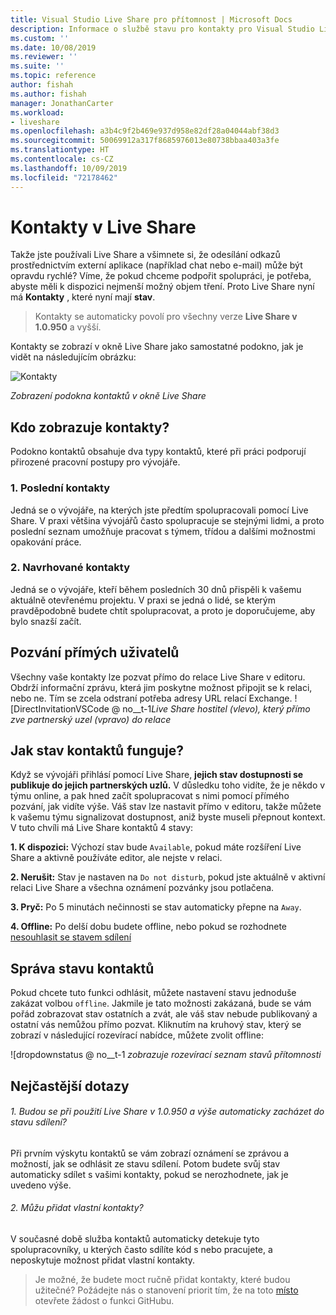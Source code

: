 ```yaml
---
title: Visual Studio Live Share pro přítomnost | Microsoft Docs
description: Informace o službě stavu pro kontakty pro Visual Studio Live Share.
ms.custom: ''
ms.date: 10/08/2019
ms.reviewer: ''
ms.suite: ''
ms.topic: reference
author: fishah
ms.author: fishah
manager: JonathanCarter
ms.workload:
- liveshare
ms.openlocfilehash: a3b4c9f2b469e937d958e82df28a04044abf38d3
ms.sourcegitcommit: 50069912a317f8685976013e80738bbaa403a3fe
ms.translationtype: HT
ms.contentlocale: cs-CZ
ms.lasthandoff: 10/09/2019
ms.locfileid: "72178462"
---
```

<!--
Copyright © Microsoft Corporation
All rights reserved.
Creative Commons Attribution 4.0 License (International): https://creativecommons.org/licenses/by/4.0/legalcode
-->

# <a name="contacts-in-live-share"></a>Kontakty v Live Share 

Takže jste používali Live Share a všimnete si, že odesílání odkazů prostřednictvím externí aplikace (například chat nebo e-mail) může být opravdu rychlé? Víme, že pokud chceme podpořit spolupráci, je potřeba, abyste měli k dispozici nejmenší možný objem tření. Proto Live Share nyní má **Kontakty** , které nyní mají **stav**.

>Kontakty se automaticky povolí pro všechny verze **Live Share v 1.0.950** a vyšší.

Kontakty se zobrazí v okně Live Share jako samostatné podokno, jak je vidět na následujícím obrázku: 

![Kontakty](../media/vscode-contacts-intro.png)

<em>Zobrazení podokna kontaktů v okně Live Share</em>
## <a name="who-shows-up-in-my-contacts"></a>Kdo zobrazuje kontakty?

Podokno kontaktů obsahuje dva typy kontaktů, které při práci podporují přirozené pracovní postupy pro vývojáře.
### <a name="1-recent-contacts"></a>1. Poslední kontakty  
 Jedná se o vývojáře, na kterých jste předtím spolupracovali pomocí Live Share. V praxi většina vývojářů často spolupracuje se stejnými lidmi, a proto poslední seznam umožňuje pracovat s týmem, třídou a dalšími možnostmi opakování práce.
### <a name="2-suggested-contacts"></a>2. Navrhované kontakty
Jedná se o vývojáře, kteří během posledních 30 dnů přispěli k vašemu aktuálně otevřenému projektu. V praxi se jedná o lidé, se kterým pravděpodobně budete chtít spolupracovat, a proto je doporučujeme, aby bylo snazší začít.

## <a name="direct-user-invitations"></a>Pozvání přímých uživatelů 
Všechny vaše kontakty lze pozvat přímo do relace Live Share v editoru. Obdrží informační zprávu, která jim poskytne možnost připojit se k relaci, nebo ne. Tím se zcela odstraní potřeba adresy URL relací Exchange.
![DirectInvitationVSCode @ no__t-1<em>Live Share hostitel (vlevo), který přímo zve partnerský uzel (vpravo) do relace</em>

## <a name="how-does-status-for-contacts-work"></a>Jak stav kontaktů funguje?
Když se vývojáři přihlásí pomocí Live Share, **jejich stav dostupnosti se publikuje do jejich partnerských uzlů.** V důsledku toho vidíte, že je někdo v týmu online, a pak hned začít spolupracovat s nimi pomocí přímého pozvání, jak vidíte výše.
Váš stav lze nastavit přímo v editoru, takže můžete k vašemu týmu signalizovat dostupnost, aniž byste museli přepnout kontext. V tuto chvíli má Live Share kontaktů 4 stavy:

**1. K dispozici:**  Výchozí stav bude `Available`, pokud máte rozšíření Live Share a aktivně používáte editor, ale nejste v relaci.

**2. Nerušit:**  Stav je nastaven na `Do not disturb`, pokud jste aktuálně v aktivní relaci Live Share a všechna oznámení pozvánky jsou potlačena.

**3. Pryč:**  Po 5 minutách nečinnosti se stav automaticky přepne na `Away`.

**4. Offline:**  Po delší dobu budete offline, nebo pokud se rozhodnete [nesouhlasit se stavem sdílení](##ManagingPresence)


## Správa stavu<a name="ManagingPresence"> </a> kontaktů

Pokud chcete tuto funkci odhlásit, můžete nastavení stavu jednoduše zakázat volbou `offline`. Jakmile je tato možnosti zakázaná, bude se vám pořád zobrazovat stav ostatních a zvát, ale váš stav nebude publikovaný a ostatní vás nemůžou přímo pozvat.
Kliknutím na kruhový stav, který se zobrazí v následující rozevírací nabídce, můžete zvolit offline:

![dropdownstatus @ no__t-1 <em>zobrazuje rozevírací seznam stavů přítomnosti</em>

## <a name="faqs"></a>Nejčastější dotazy 

###### <a name="1-will-i-be-automatically-opting-into-sharing-status-when-i-use-live-share-v10950-and-above"></a>1. Budou se při použití Live Share v 1.0.950 a výše automaticky zacházet do stavu sdílení?

Při prvním výskytu kontaktů se vám zobrazí oznámení se zprávou a možností, jak se odhlásit ze stavu sdílení. Potom budete svůj stav automaticky sdílet s vašimi kontakty, pokud se nerozhodnete, jak je uvedeno výše.

###### <a name="2-can-i-add-my-own-contacts"></a>2. Můžu přidat vlastní kontakty?

V současné době služba kontaktů automaticky detekuje tyto spolupracovníky, u kterých často sdílíte kód s nebo pracujete, a neposkytuje možnost přidat vlastní kontakty. 


>Je možné, že budete moct ručně přidat kontakty, které budou užitečné? Požádejte nás o stanovení priorit tím, že na toto [místo](https://github.com/MicrosoftDocs/live-share/issues/new?template=feature_request.md) otevřete žádost o funkci GitHubu.
 

 